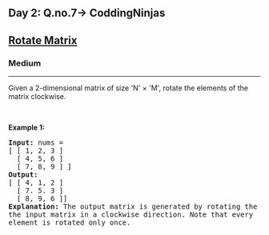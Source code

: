 <h2>Day 2: Q.no.7-> CoddingNinjas</h2>

<h2><a href="https://www.codingninjas.com/codestudio/problems/rotate-matrix_8230774?challengeSlug=striver-sde-challenge&leftPanelTab=0">Rotate Matrix</a></h2><h3>Medium</h3><hr><div><p>Given a 2-dimensional matrix of size 'N' × 'M', rotate the elements of the matrix clockwise.</p>

<p>&nbsp;</p>
<p><strong class="example">Example 1:</strong></p>

<pre><strong>Input:</strong> nums = 
[ [ 1, 2, 3 ]
  [ 4, 5, 6 ]
  [ 7, 8, 9 ] ]
<strong>Output:</strong> 
[ [ 4, 1, 2 ]
  [ 7. 5. 3 ]
  [ 8, 9, 6 ]]
<strong>Explanation:</strong> The output matrix is generated by rotating the elements of
the input matrix in a clockwise direction. Note that every
element is rotated only once.
</pre>
